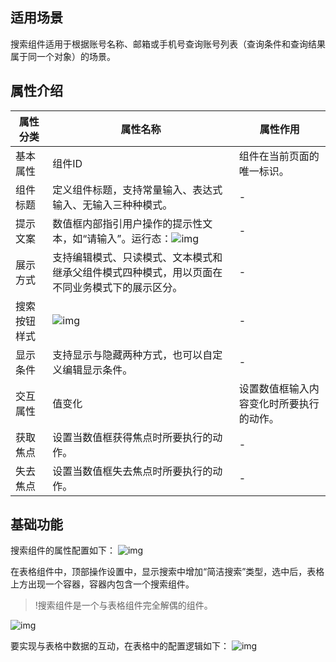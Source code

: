 
## 适用场景

搜索组件适用于根据账号名称、邮箱或手机号查询账号列表（查询条件和查询结果属于同一个对象）的场景。

## 属性介绍

| 属性分类     | 属性名称                                                     | 属性作用                                 |
| ------------ | ------------------------------------------------------------ | ---------------------------------------- |
| 基本属性     | 组件ID                                                       | 组件在当前页面的唯一标识。               |
| 组件标题     | 定义组件标题，支持常量输入、表达式输入、无输入三种种模式。   |        -                                  |
| 提示文案     | 数值框内部指引用户操作的提示性文本，如“请输入”。运行态：![img](https://qcloudimg.tencent-cloud.cn/raw/dc3f8d422a0a09c10cfddad2077a6ad5.png) |             -                             |
| 展示方式     | 支持编辑模式、只读模式、文本模式和继承父组件模式四种模式，用以页面在不同业务模式下的展示区分。 |                                   -       |
| 搜索按钮样式 | ![img](https://qcloudimg.tencent-cloud.cn/raw/d567aee4fa710345279645155a4125c9.png) |                                   -       |
| 显示条件     | 支持显示与隐藏两种方式，也可以自定义编辑显示条件。           |          -                                |
| 交互属性     | 值变化                                                       | 设置数值框输入内容变化时所要执行的动作。 |
| 获取焦点     | 设置当数值框获得焦点时所要执行的动作。                       |             -                             |
| 失去焦点     | 设置当数值框失去焦点时所要执行的动作。                       |             -                             |

## 基础功能

搜索组件的属性配置如下：
![img](https://qcloudimg.tencent-cloud.cn/raw/dec35bb72392ff1d02d7b23029e15b5e.png)

在表格组件中，顶部操作设置中，显示搜索中增加“简洁搜索”类型，选中后，表格上方出现一个容器，容器内包含一个搜索组件。
>!搜索组件是一个与表格组件完全解偶的组件。
>
![img](https://qcloudimg.tencent-cloud.cn/raw/03dc1ef2c41b7f352c1fc7f6693037b0.png)

要实现与表格中数据的互动，在表格中的配置逻辑如下：
![img](https://qcloudimg.tencent-cloud.cn/raw/ddb0f95b0613b61d11b192c8bac06193.png)

